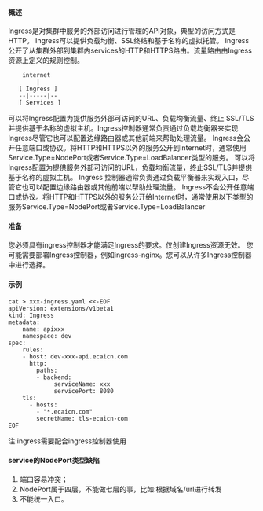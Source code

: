 #### 概述
Ingress是对集群中服务的外部访问进行管理的API对象，典型的访问方式是HTTP。
Ingress可以提供负载均衡、SSL终结和基于名称的虚拟托管。
Ingress公开了从集群外部到集群内services的HTTP和HTTPS路由。流量路由由Ingress资源上定义的规则控制。
```
    internet
        |
   [ Ingress ]
   --|-----|--
   [ Services ]
```
可以将Ingress配置为提供服务外部可访问的URL、负载均衡流量、终止 SSL/TLS并提供基于名称的虚拟主机。Ingress控制器通常负责通过负载均衡器来实现 Ingress尽管它也可以配置边缘路由器或其他前端来帮助处理流量。
Ingress会公开任意端口或协议。将HTTP和HTTPS以外的服务公开到Internet时，通常使用Service.Type=NodePort或者Service.Type=LoadBalancer类型的服务。
可以将Ingress配置为提供服务外部可访问的URL，负载均衡流量，终止SSL/TLS并提供基于名称的虚拟主机。 Ingress 控制器通常负责通过负载平衡器来实现入口，尽管它也可以配置边缘路由器或其他前端以帮助处理流量。
Ingress不会公开任意端口或协议。将HTTP和HTTPS以外的服务公开给Internet时，通常使用以下类型的服务Service.Type=NodePort或者Service.Type=LoadBalancer

#### 准备
您必须具有ingress控制器才能满足Ingress的要求。仅创建Ingress资源无效。
您可能需要部署Ingress控制器，例如ingress-nginx。您可以从许多Ingress控制器中进行选择。

#### 示例
```
cat > xxx-ingress.yaml <<-EOF 
apiVersion: extensions/v1beta1
kind: Ingress
metadata:
    name: apixxx
    namespace: dev
spec:
    rules:
    - host: dev-xxx-api.ecaicn.com
      http:
        paths:
        - backend:
             serviceName: xxx
             servicePort: 8080
    tls:
      - hosts:
        - "*.ecaicn.com"
        secretName: tls-ecaicn-com
EOF
```
注:ingress需要配合ingress控制器使用

#### service的NodePort类型缺陷
1. 端口容易冲突；
2. NodePort属于四层，不能做七层的事，比如:根据域名/url进行转发
3. 不能统一入口。
